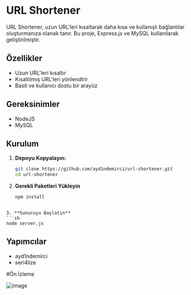 # URL Shortener

URL Shortener, uzun URL'leri kısaltarak daha kısa ve kullanışlı bağlantılar oluşturmanıza olanak tanır. Bu proje, Express.js ve MySQL kullanılarak geliştirilmiştir.

## Özellikler

- Uzun URL'leri kısaltır
- Kısaltılmış URL'leri yönlendirir
- Basit ve kullanıcı dostu bir arayüz

## Gereksinimler

- NodeJS
- MySQL

## Kurulum

1. **Depoyu Kopyalayın:**

   ```sh
   git clone https://github.com/ayd1ndemirci/url-shortener.git
   cd url-shortener
   ```
2. **Gerekli Paketleri Yükleyin**

   ```sh
   npm install
  ```

3. **Sunucuyu Başlatın**
  ```sh
  node server.js
  ```


## Yapımcılar

- ayd1ndemirci
- seri4lize

#Ön İzleme

![image](https://github.com/user-attachments/assets/6c3acbb1-9367-4671-a0dd-6bb6c6359706)
